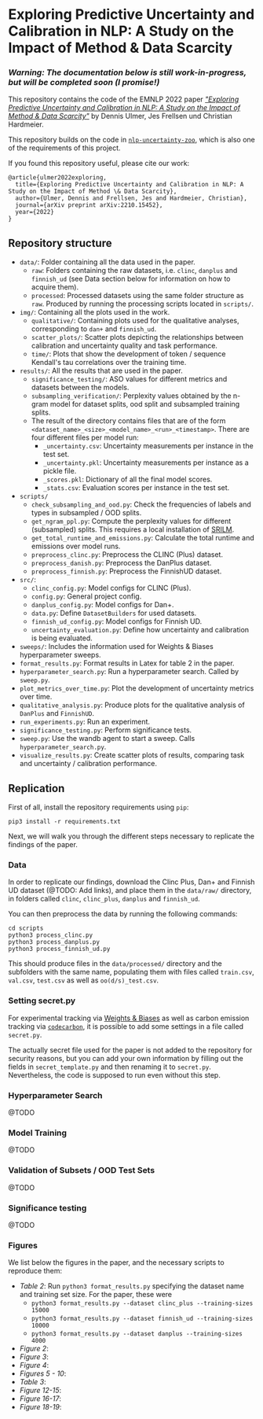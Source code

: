 # Exploring Predictive Uncertainty and Calibration in NLP: A Study on the Impact of Method & Data Scarcity

### *Warning: The documentation below is still work-in-progress, but will be completed soon (I promise!)* 

This repository contains the code of the EMNLP 2022 paper [*"Exploring Predictive Uncertainty and Calibration in NLP: A Study on the Impact of Method & Data Scarcity"*](https://arxiv.org/abs/2210.15452) by
Dennis Ulmer, Jes Frellsen und Christian Hardmeier. 

This repository builds on the code in [``nlp-uncertainty-zoo``](https://github.com/Kaleidophon/nlp-uncertainty-zoo), which is also one of the requirements of this project.
 
If you found this repository useful, please cite our work:

    @article{ulmer2022exploring,
      title={Exploring Predictive Uncertainty and Calibration in NLP: A Study on the Impact of Method \& Data Scarcity},
      author={Ulmer, Dennis and Frellsen, Jes and Hardmeier, Christian},
      journal={arXiv preprint arXiv:2210.15452},
      year={2022}
    }


## Repository structure

* `data/`: Folder containing all the data used in the paper.
  * `raw`: Folders containing the raw datasets, i.e. `clinc`, `danplus` and `finnish_ud` (see Data section below for information on how to acquire them).
  * `processed`: Processed datasets using the same folder structure as `raw`. Produced by running the processing scripts located in `scripts/`.
* `img/`: Containing all the plots used in the work. 
  * `qualitative/`: Containing plots used for the qualitative analyses, corresponding to `dan+` and `finnish_ud`.
  * `scatter_plots/`: Scatter plots depicting the relationships between calibration and uncertainty quality and task performance.
  * `time/`: Plots that show the development of token / sequence Kendall's tau correlations over the training time.
* `results/`: All the results that are used in the paper.
  * `significance_testing/`: ASO values for different metrics and datasets between the models.
  * `subsampling_verification/`: Perplexity values obtained by the n-gram model for dataset splits, ood split and subsampled training splits.
  * The result of the directory contains files that are of the form `<dataset_name>_<size>_<model_name>_<run>_<timestamp>`. There are four different files per model run:
    * `_uncertainty.csv`: Uncertainty measurements per instance in the test set.
    * `_uncertainty.pkl`: Uncertainty measurements per instance as a pickle file.
    * `_scores.pkl`: Dictionary of all the final model scores.
    * `_stats.csv`: Evaluation scores per instance in the test set.
* `scripts/`
  * `check_subsampling_and_ood.py`: Check the frequencies of labels and types in subsampled / OOD splits. 
  * `get_ngram_ppl.py`: Compute the perplexity values for different (subsampled) splits. This requires a local installation of [SRILM](http://www.speech.sri.com/projects/srilm/).
  * `get_total_runtime_and_emissions.py`: Calculate the total runtime and emissions over model runs.
  * `preprocess_clinc.py`: Preprocess the CLINC (Plus) dataset.
  * `preprocess_danish.py`: Preprocess the DanPlus dataset.
  * `preprocess_finnish.py`: Preprocess the FinnishUD dataset.
* `src/`:
  * `clinc_config.py`: Model configs for CLINC (Plus).
  * `config.py`: General project config. 
  * `danplus_config.py`: Model configs for Dan+.
  * `data.py`: Define `DatasetBuilders` for used datasets.
  * `finnish_ud_config.py`: Model configs for Finnish UD.
  * `uncertainty_evaluation.py`: Define how uncertainty and calibration is being evaluated.
* `sweeps/`: Includes the information used for Weights & Biases hyperparameter sweeps.
* `format_results.py`: Format results in Latex for table 2 in the paper. 
* `hyperparameter_search.py`: Run a hyperparameter search. Called by `sweep.py`.
* `plot_metrics_over_time.py`: Plot the development of uncertainty metrics over time.
* `qualitative_analysis.py`: Produce plots for the qualitative analysis of `DanPlus` and `FinnishUD`.
* `run_experiments.py`: Run an experiment.
* `significance_testing.py`: Perform significance tests.
* `sweep.py`: Use the wandb agent to start a sweep. Calls `hyperparameter_search.py`.
* `visualize_results.py`: Create scatter plots of results, comparing task and uncertainty / calibration performance.

## Replication

First of all, install the repository requirements using ``pip``:
    
    pip3 install -r requirements.txt

Next, we will walk you through the different steps necessary to replicate the findings of the paper.

### Data

In order to replicate our findings, download the Clinc Plus, Dan+ and Finnish UD dataset (@TODO: Add links), 
and place them in the ``data/raw/`` directory, in folders called ``clinc``, ``clinc_plus``, ``danplus`` and ``finnish_ud``.

You can then preprocess the data by running the following commands:

    cd scripts
    python3 process_clinc.py
    python3 process_danplus.py
    python3 process_finnish_ud.py

This should produce files in the `data/processed/` directory and the subfolders with the same name, populating them with 
files called ``train.csv``, ``val.csv``, ``test.csv`` as well as ``oo(d/s)_test.csv``.

### Setting secret.py

For experimental tracking via [Weights & Biases](https://github.com/wandb/wandb) as well as carbon emission tracking via [``codecarbon``](https://github.com/mlco2/codecarbon), it is possible to add some settings in a file called ``secret.py``. 

The actually secret file used for the paper is not added to the repository for security reasons, but you can add your own
information by filling out the fields in ``secret_template.py`` and then renaming it to ``secret.py``. 
Nevertheless, the code is supposed to run even without this step.

### Hyperparameter Search

@TODO

### Model Training

@TODO

### Validation of Subsets / OOD Test Sets

@TODO


### Significance testing

@TODO

### Figures

We list below the figures in the paper, and the necessary scripts to reproduce them:

* *Table 2*: Run `python3 format_results.py` specifying the dataset name and training set size. For the paper, these were
    * `python3 format_results.py --dataset clinc_plus --training-sizes 15000`
    * `python3 format_results.py --dataset finnish_ud --training-sizes 10000`
    * `python3 format_results.py --dataset danplus --training-sizes 4000`
* *Figure 2*:
* *Figure 3*:
* *Figure 4*:
* *Figures 5 - 10*:
* *Table 3*:  
* *Figure 12-15*: 
* *Figure 16-17*: 
* *Figure 18-19*: 
